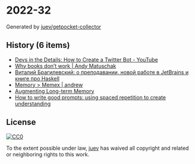 # 2022-32

Generated by [juev/getpocket-collector](https://github.com/juev/getpocket-collector)

## History (6 items)

- [Devs in the Details: How to Create a Twitter Bot - YouTube](https://www.youtube.com/watch?v=FzvTg6sYnec)
- [Why books donʼt work | Andy Matuschak](https://andymatuschak.org/books/)
- [Виталий Брагилевский: о преподавании, новой работе в JetBrains и книге про Haskell](https://ru.hexlet.io/blog/posts/vitaliy-bragilevskiy-o-prepodavanii-novoy-rabote-v-jetbrains-napisanii-knigi-pro-haskell-i-chtenie)
- [Memory > Memex | andrew](https://andrewjudson.com/spaced-repitition/2022/06/03/spaced-repitition.html)
- [Augmenting Long-term Memory](http://augmentingcognition.com/ltm.html)
- [How to write good prompts: using spaced repetition to create understanding](https://andymatuschak.org/prompts/)

## License

[![CC0](https://mirrors.creativecommons.org/presskit/buttons/88x31/svg/cc-zero.svg)](https://creativecommons.org/publicdomain/zero/1.0/)

To the extent possible under law, [juev](https://github.com/juev) has waived all copyright and related or neighboring rights to this work.
